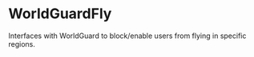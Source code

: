 WorldGuardFly
=============

Interfaces with WorldGuard to block/enable users from flying in specific regions.
